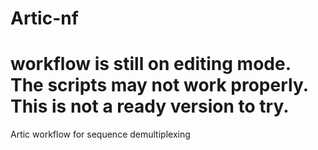 # Artic-nf
# workflow is still on editing mode. The scripts may not work properly. This is not a ready version to try.
Artic workflow for sequence demultiplexing 
